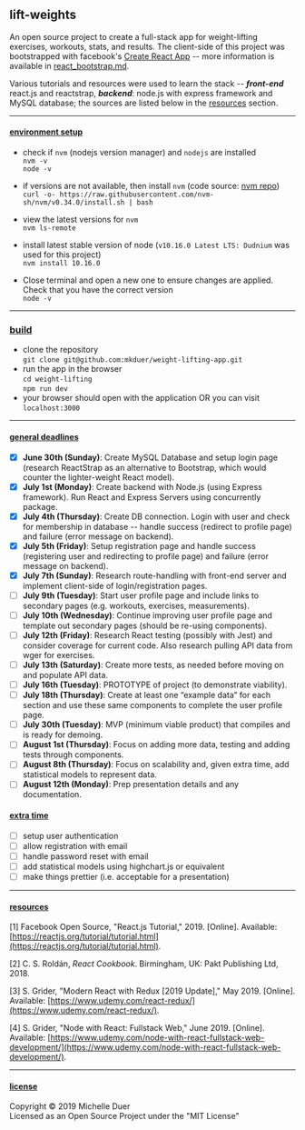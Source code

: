 ## **lift**-weights
An open source project to create a full-stack app for weight-lifting exercises, workouts, stats, and results. The client-side of this project was bootstrapped with facebook's [Create React App](https://github.com/facebook/create-react-app) -- more information is available in [react\_bootstrap.md](/server/client/react_bootstrap.md).   

Various tutorials and resources were used to learn the stack -- ***front-end*** react.js and reactstrap, ***backend***: node.js with express framework and MySQL database; the sources are listed below in the [resources](#resources) section.



---

#### [environment setup](#setup)

* check if `nvm` (nodejs version manager) and `nodejs` are installed  
`nvm -v`  
`node -v`  

* if versions are not available, then install `nvm` (code source: [nvm repo](https://github.com/nvm-sh/nvm))   
`curl -o- https://raw.githubusercontent.com/nvm-sh/nvm/v0.34.0/install.sh | bash`  

* view the latest versions for `nvm `  
`nvm ls-remote`  

* install latest stable version of node (`v10.16.0 Latest LTS: Dudnium` was used for this project)  
`nvm install 10.16.0 ` 

* Close terminal and open a new one to ensure changes are applied. Check that you have the correct version  
`node -v  `

---

### [build](#build)

* clone the repository   
`git clone git@github.com:mkduer/weight-lifting-app.git ` 
* run the app in the browser  
  `cd weight-lifting `  
  `npm run dev`  
* your browser should open with the application OR you can visit `localhost:3000`

---

#### [general deadlines](#deadlines)

- [x] **June 30th (Sunday)**: Create MySQL Database and setup login page (research ReactStrap as an alternative to Bootstrap, which would counter the lighter-weight React model).
- [x] **July 1st (Monday)**: Create backend with Node.js (using Express framework). Run React and Express Servers using concurrently package.
- [x] **July 4th (Thursday)**: Create DB connection. Login with user and check for membership in database -- handle success (redirect to profile page) and failure (error message on backend). 
- [x] **July 5th (Friday)**: Setup registration page and handle success (registering user and redirecting to profile page) and failure (error message on backend).
- [x] **July 7th (Sunday)**: Research route-handling with front-end server and implement client-side of login/registration pages.
- [ ] **July 9th (Tuesday)**: Start user profile page and include links to secondary pages (e.g. workouts, exercises, measurements). 
- [ ] **July 10th (Wednesday)**: Continue improving user profile page and template out secondary pages (should be re-using components).
- [ ] **July 12th (Friday)**: Research React testing (possibly with Jest) and consider coverage for current code. Also research pulling API data from wger for exercises. 
- [ ] **July 13th (Saturday)**: Create more tests, as needed before moving on and populate API data.
- [ ] **July 16th (Tuesday)**: PROTOTYPE of project (to demonstrate viability).
- [ ] **July 18th (Thursday)**: Create at least one “example data” for each section and use these same components to complete the user profile page.
- [ ] **July 30th (Tuesday)**: MVP (minimum viable product) that compiles and is ready for demoing.
- [ ] **August 1st (Thursday)**: Focus on adding more data, testing and adding tests through components. 
- [ ] **August 8th (Thursday)**: Focus on scalability and, given extra time, add statistical models to represent data.
- [ ] **August 12th (Monday)**: Prep presentation details and any documentation.  

#### [extra time](#extras)
- [ ] setup user authentication
- [ ] allow registration with email 
- [ ] handle password reset with email
- [ ] add statistical models using highchart.js or equivalent  
- [ ] make things prettier (i.e. acceptable for a presentation)
---

#### [resources](#resources)

[1] Facebook Open Source, "React.js Tutorial," 2019. [Online]. Available: [https://reactjs.org/tutorial/tutorial.html](https://reactjs.org/tutorial/tutorial.html).  

[2] C. S. Roldán, *React Cookbook*. Birmingham, UK: Pakt Publishing Ltd, 2018.  

[3] S. Grider, "Modern React with Redux [2019 Update]," May 2019. [Online]. Available: [https://www.udemy.com/react-redux/](https://www.udemy.com/react-redux/).  

[4] S. Grider, "Node with React: Fullstack Web," June 2019. [Online]. Available: [https://www.udemy.com/node-with-react-fullstack-web-development/](https://www.udemy.com/node-with-react-fullstack-web-development/).  

---

#### [license](#license)

Copyright © 2019 Michelle Duer  
Licensed as an Open Source Project under the "MIT License" 